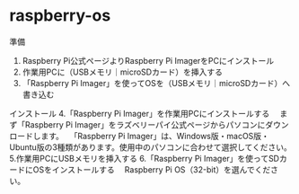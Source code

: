 # raspberry-os
準備

1. Raspberry Pi公式ページよりRaspberry Pi ImagerをPCにインストール
2. 作業用PCに（USBメモリ｜microSDカード）を挿入する
3. 「Raspberry Pi Imager」を使ってOSを（USBメモリ｜microSDカード）へ書き込む

インストール
4.「Raspberry Pi Imager」を作業用PCにインストールする
　まず「Raspberry Pi Imager」をラズベリーパイ公式ページからパソコンにダウンロードします。
　「Raspberry Pi Imager」は、Windows版・macOS版・Ubuntu版の3種類があります。使用中のパソコンに合わせて選択してください。
5.作業用PCにUSBメモリを挿入する
6.「Raspberry Pi Imager」を使ってSDカードにOSをインストールする
　Raspberry Pi OS（32-bit）を選んでください。
